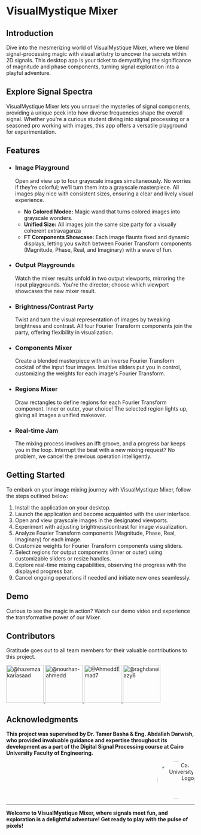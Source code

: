 # **VisualMystique Mixer**

## Introduction

Dive into the mesmerizing world of VisualMystique Mixer, where we blend signal-processing magic with visual artistry to uncover the secrets within 2D signals. This desktop app is your ticket to demystifying the significance of magnitude and phase components, turning signal exploration into a playful adventure.
## Explore Signal Spectra

VisualMystique Mixer lets you unravel the mysteries of signal components, providing a unique peek into how diverse frequencies shape the overall signal. Whether you're a curious student diving into signal processing or a seasoned pro working with images, this app offers a versatile playground for experimentation.


## Features


- ### Image Playground
  Open and view up to four grayscale images simultaneously. No worries if they're colorful; we'll turn them into a grayscale masterpiece. All images play nice with consistent sizes, ensuring a clear and lively visual experience.
   
    - **No Colored Modee:** Magic wand that turns colored images into grayscale wonders.
    - **Unified Size:** All images join the same size party for a visually coherent extravaganza
    - **FT Components Showcase:** Each image flaunts fixed and dynamic displays, letting you switch between Fourier Transform components (Magnitude, Phase, Real, and Imaginary) with a wave of fun.

  
- ### Output Playgrounds
  Watch the mixer results unfold in two output viewports, mirroring the input playgrounds. You're the director; choose which viewport showcases the new mixer result.
   
- ### Brightness/Contrast Party
  Twist and turn the visual representation of images by tweaking brightness and contrast. All four Fourier Transform components join the party, offering flexibility in visualization.

- ### Components Mixer
  Create a blended masterpiece with an inverse Fourier Transform cocktail of the input four images. Intuitive sliders put you in control, customizing the weights for each image's Fourier Transform.

- ### Regions Mixer
  Draw rectangles to define regions for each Fourier Transform component. Inner or outer, your choice! The selected region lights up, giving all images a unified makeover.
- ### Real-time Jam
  The mixing process involves an ifft groove, and a progress bar keeps you in the loop. Interrupt the beat with a new mixing request? No problem, we cancel the previous operation intelligently.



## Getting Started

To embark on your image mixing journey with VisualMystique Mixer, follow the steps outlined below:


1. Install the application on your desktop.
2. Launch the application and become acquainted with the user interface.
3. Open and view grayscale images in the designated viewports.
4. Experiment with adjusting brightness/contrast for image visualization.
5. Analyze Fourier Transform components (Magnitude, Phase, Real, Imaginary) for each image.
6. Customize weights for Fourier Transform components using sliders.
7. Select regions for output components (inner or outer) using customizable sliders or resize handles.
8. Explore real-time mixing capabilities, observing the progress with the displayed progress bar.
9. Cancel ongoing operations if needed and initiate new ones seamlessly.


## Demo

Curious to see the magic in action? Watch our demo video and experience the transformative power of our Mixer.

## Contributors

Gratitude goes out to all team members for their valuable contributions to this project.

<div align="left">
  <a href="https://github.com/hazemzakariasaad">
    <img src="https://github.com/hazemzakariasaad.png" width="100px" alt="@hazemzakariasaad">
  </a>
  <a href="https://github.com/nourhan-ahmedd">
    <img src="https://github.com/nourhan-ahmedd.png" width="100px" alt="@nourhan-ahmedd">
  </a>
  <a href="https://github.com/AhmeddEmad7">
    <img src="https://github.com/AhmeddEmad7.png" width="100px" alt="@AhmeddEmad7">
  </a>
  <a href="https://github.com/raghdaneiazyy6">
    <img src="https://github.com/raghdaneiazyy6.png" width="100px" alt="@raghdaneiazy6">
  </a>
</div>

## Acknowledgments

**This project was supervised by Dr. Tamer Basha & Eng. Abdallah Darwish, who provided invaluable guidance and expertise throughout its development as a part of the Digital Signal Processing course at Cairo University Faculty of Engineering.**

<div style="text-align: right">
    <img src="https://imgur.com/Wk4nR0m.png" alt="Cairo University Logo" width="100" style="border-radius: 50%;"/>
</div>

---
**Welcome to VisualMystique Mixer, where signals meet fun, and exploration is a delightful adventure! Get ready to play with the pulse of pixels!**

